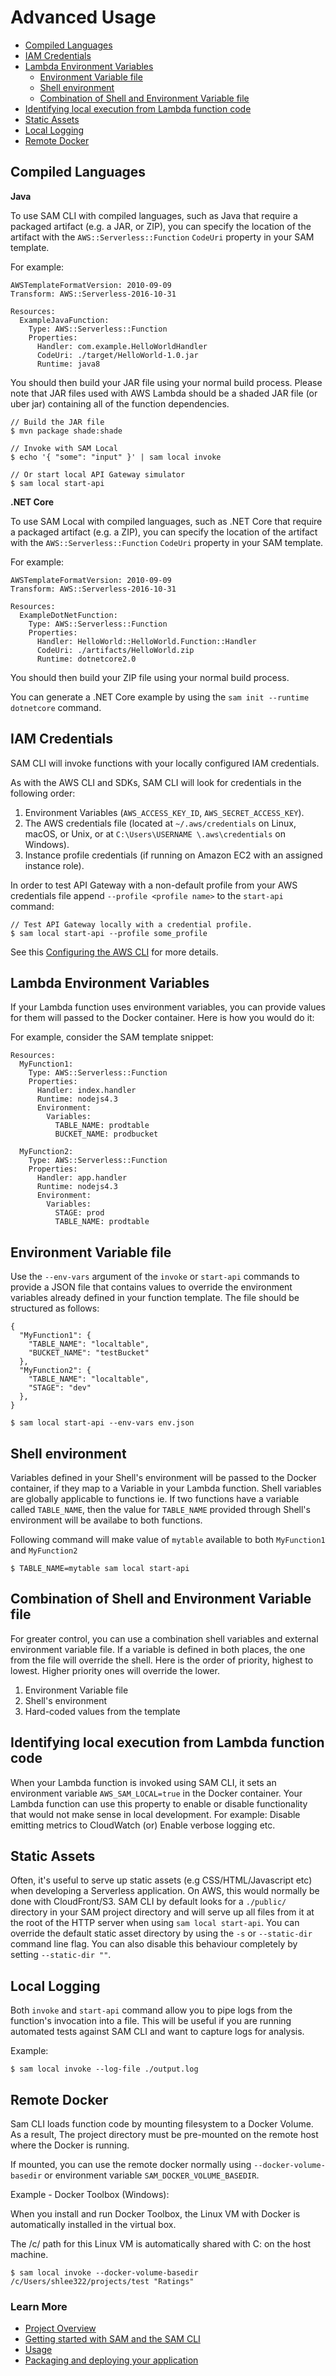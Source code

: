 Advanced Usage
==============

-   [Compiled Languages](#compiled-languages)
-   [IAM Credentials](#iam-credentials)
-   [Lambda Environment Variables](#lambda-environment-variables)
    -   [Environment Variable file](#environment-variable-file)
    -   [Shell environment](#shell-environment)
    -   [Combination of Shell and Environment Variable
        file](#combination-of-shell-and-environment-variable-file)
-   [Identifying local execution from Lambda function
    code](#identifying-local-execution-from-lambda-function-code)
-   [Static Assets](#static-assets)
-   [Local Logging](#local-logging)
-   [Remote Docker](#remote-docker)

Compiled Languages
------------------

**Java**

To use SAM CLI with compiled languages, such as Java that require a
packaged artifact (e.g. a JAR, or ZIP), you can specify the location of
the artifact with the `AWS::Serverless::Function` `CodeUri` property in
your SAM template.

For example:

``` {.sourceCode .yaml}
AWSTemplateFormatVersion: 2010-09-09
Transform: AWS::Serverless-2016-10-31

Resources:
  ExampleJavaFunction:
    Type: AWS::Serverless::Function
    Properties:
      Handler: com.example.HelloWorldHandler
      CodeUri: ./target/HelloWorld-1.0.jar
      Runtime: java8
```

You should then build your JAR file using your normal build process.
Please note that JAR files used with AWS Lambda should be a shaded JAR
file (or uber jar) containing all of the function dependencies.

``` {.sourceCode .bash}
// Build the JAR file
$ mvn package shade:shade

// Invoke with SAM Local
$ echo '{ "some": "input" }' | sam local invoke

// Or start local API Gateway simulator
$ sam local start-api
```

**.NET Core**

To use SAM Local with compiled languages, such as .NET Core that require
a packaged artifact (e.g. a ZIP), you can specify the location of the
artifact with the `AWS::Serverless::Function` `CodeUri` property in your
SAM template.

For example:

``` {.sourceCode .yaml}
AWSTemplateFormatVersion: 2010-09-09
Transform: AWS::Serverless-2016-10-31

Resources:
  ExampleDotNetFunction:
    Type: AWS::Serverless::Function
    Properties:
      Handler: HelloWorld::HelloWorld.Function::Handler
      CodeUri: ./artifacts/HelloWorld.zip
      Runtime: dotnetcore2.0
```

You should then build your ZIP file using your normal build process.

You can generate a .NET Core example by using the
`sam init --runtime dotnetcore` command.

IAM Credentials
---------------

SAM CLI will invoke functions with your locally configured IAM
credentials.

As with the AWS CLI and SDKs, SAM CLI will look for credentials in the
following order:

1.  Environment Variables (`AWS_ACCESS_KEY_ID`,
    `AWS_SECRET_ACCESS_KEY`).
2.  The AWS credentials file (located at `~/.aws/credentials` on Linux,
    macOS, or Unix, or at `C:\Users\USERNAME \.aws\credentials` on
    Windows).
3.  Instance profile credentials (if running on Amazon EC2 with an
    assigned instance role).

In order to test API Gateway with a non-default profile from your AWS
credentials file append `--profile <profile name>` to the `start-api`
command:

``` {.sourceCode .bash}
// Test API Gateway locally with a credential profile.
$ sam local start-api --profile some_profile
```

See this [Configuring the AWS
CLI](http://docs.aws.amazon.com/cli/latest/userguide/cli-chap-getting-started.html#config-settings-and-precedence)
for more details.

Lambda Environment Variables
----------------------------

If your Lambda function uses environment variables, you can provide
values for them will passed to the Docker container. Here is how you
would do it:

For example, consider the SAM template snippet:

``` {.sourceCode .yaml}
Resources:
  MyFunction1:
    Type: AWS::Serverless::Function
    Properties:
      Handler: index.handler
      Runtime: nodejs4.3
      Environment:
        Variables:
          TABLE_NAME: prodtable
          BUCKET_NAME: prodbucket

  MyFunction2:
    Type: AWS::Serverless::Function
    Properties:
      Handler: app.handler
      Runtime: nodejs4.3
      Environment:
        Variables:
          STAGE: prod
          TABLE_NAME: prodtable
```

Environment Variable file
-------------------------

Use the `--env-vars` argument of the `invoke` or `start-api` commands to
provide a JSON file that contains values to override the environment
variables already defined in your function template. The file should be
structured as follows:

``` {.sourceCode .json}
{
  "MyFunction1": {
    "TABLE_NAME": "localtable",
    "BUCKET_NAME": "testBucket"
  },
  "MyFunction2": {
    "TABLE_NAME": "localtable",
    "STAGE": "dev"
  },
}
```

``` {.sourceCode .bash}
$ sam local start-api --env-vars env.json
```

Shell environment
-----------------

Variables defined in your Shell's environment will be passed to the
Docker container, if they map to a Variable in your Lambda function.
Shell variables are globally applicable to functions ie. If two
functions have a variable called `TABLE_NAME`, then the value for
`TABLE_NAME` provided through Shell's environment will be availabe to
both functions.

Following command will make value of `mytable` available to both
`MyFunction1` and `MyFunction2`

``` {.sourceCode .bash}
$ TABLE_NAME=mytable sam local start-api
```

Combination of Shell and Environment Variable file
--------------------------------------------------

For greater control, you can use a combination shell variables and
external environment variable file. If a variable is defined in both
places, the one from the file will override the shell. Here is the order
of priority, highest to lowest. Higher priority ones will override the
lower.

1.  Environment Variable file
2.  Shell's environment
3.  Hard-coded values from the template

Identifying local execution from Lambda function code
-----------------------------------------------------

When your Lambda function is invoked using SAM CLI, it sets an
environment variable `AWS_SAM_LOCAL=true` in the Docker container. Your
Lambda function can use this property to enable or disable functionality
that would not make sense in local development. For example: Disable
emitting metrics to CloudWatch (or) Enable verbose logging etc.

Static Assets
-------------

Often, it's useful to serve up static assets (e.g CSS/HTML/Javascript
etc) when developing a Serverless application. On AWS, this would
normally be done with CloudFront/S3. SAM CLI by default looks for a
`./public/` directory in your SAM project directory and will serve up
all files from it at the root of the HTTP server when using
`sam local start-api`. You can override the default static asset
directory by using the `-s` or `--static-dir` command line flag. You can
also disable this behaviour completely by setting `--static-dir ""`.

Local Logging
-------------

Both `invoke` and `start-api` command allow you to pipe logs from the
function's invocation into a file. This will be useful if you are
running automated tests against SAM CLI and want to capture logs for
analysis.

Example:

``` {.sourceCode .bash}
$ sam local invoke --log-file ./output.log
```

Remote Docker
-------------

Sam CLI loads function code by mounting filesystem to a Docker Volume.
As a result, The project directory must be pre-mounted on the remote
host where the Docker is running.

If mounted, you can use the remote docker normally using
`--docker-volume-basedir` or environment variable
`SAM_DOCKER_VOLUME_BASEDIR`.

Example - Docker Toolbox (Windows):

When you install and run Docker Toolbox, the Linux VM with Docker is
automatically installed in the virtual box.

The /c/ path for this Linux VM is automatically shared with C: on the
host machine.

``` {.sourceCode .powershell}
$ sam local invoke --docker-volume-basedir /c/Users/shlee322/projects/test "Ratings"
```

### Learn More

-   [Project Overview](../README.md)
-   [Getting started with SAM and the SAM CLI](https://docs.aws.amazon.com/serverless-application-model/latest/developerguide/serverless-quick-start.html)
-   [Usage](usage.md)
-   [Packaging and deploying your
    application](deploying_serverless_applications.md)
